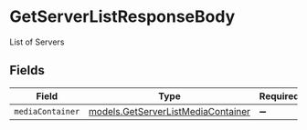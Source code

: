 # GetServerListResponseBody

List of Servers


## Fields

| Field                                                                          | Type                                                                           | Required                                                                       | Description                                                                    |
| ------------------------------------------------------------------------------ | ------------------------------------------------------------------------------ | ------------------------------------------------------------------------------ | ------------------------------------------------------------------------------ |
| `mediaContainer`                                                               | [models.GetServerListMediaContainer](../models/getserverlistmediacontainer.md) | :heavy_minus_sign:                                                             | N/A                                                                            |